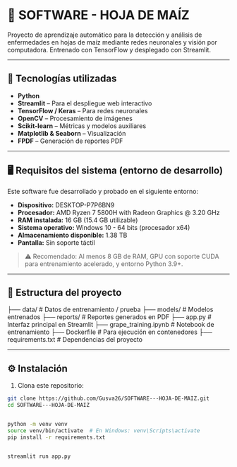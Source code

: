 # 🌽 SOFTWARE - HOJA DE MAÍZ

Proyecto de aprendizaje automático para la detección y análisis de enfermedades en hojas de maíz mediante redes neuronales y visión por computadora. Entrenado con TensorFlow y desplegado con Streamlit.

---

## 🧠 Tecnologías utilizadas

- **Python**
- **Streamlit** – Para el despliegue web interactivo
- **TensorFlow / Keras** – Para redes neuronales
- **OpenCV** – Procesamiento de imágenes
- **Scikit-learn** – Métricas y modelos auxiliares
- **Matplotlib & Seaborn** – Visualización
- **FPDF** – Generación de reportes PDF

---

## 🖥️ Requisitos del sistema (entorno de desarrollo)

Este software fue desarrollado y probado en el siguiente entorno:

- **Dispositivo:** DESKTOP-P7P6BN9  
- **Procesador:** AMD Ryzen 7 5800H with Radeon Graphics @ 3.20 GHz  
- **RAM instalada:** 16 GB (15.4 GB utilizable)  
- **Sistema operativo:** Windows 10 - 64 bits (procesador x64)  
- **Almacenamiento disponible:** 1.38 TB  
- **Pantalla:** Sin soporte táctil

> ⚠️ Recomendado: Al menos 8 GB de RAM, GPU con soporte CUDA para entrenamiento acelerado, y entorno Python 3.9+.

---

## 📁 Estructura del proyecto


  ├── data/ # Datos de entrenamiento / prueba
  ├── models/ # Modelos entrenados
  ├── reports/ # Reportes generados en PDF
  ├── app.py # Interfaz principal en Streamlit
  ├── grape_training.ipynb # Notebook de entrenamiento
  ├── Dockerfile # Para ejecución en contenedores
  ├── requirements.txt # Dependencias del proyecto



---

## ⚙️ Instalación

1. Clona este repositorio:

```bash
git clone https://github.com/Gusva26/SOFTWARE---HOJA-DE-MAIZ.git
cd SOFTWARE---HOJA-DE-MAIZ


python -m venv venv
source venv/bin/activate  # En Windows: venv\Scripts\activate
pip install -r requirements.txt


streamlit run app.py
